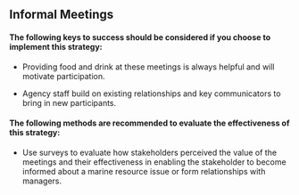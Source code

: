 ## Informal Meetings
#### The following keys to success should be considered if you choose to implement this strategy:
-  Providing food and drink at these meetings is always helpful and will motivate participation.

-  Agency staff build on existing relationships and key communicators to bring in new participants.


#### The following methods are recommended to evaluate the effectiveness of this strategy:
-  Use surveys to evaluate how stakeholders perceived the value of the meetings and their effectiveness in enabling the stakeholder to become informed about a marine resource issue or form relationships with managers. 